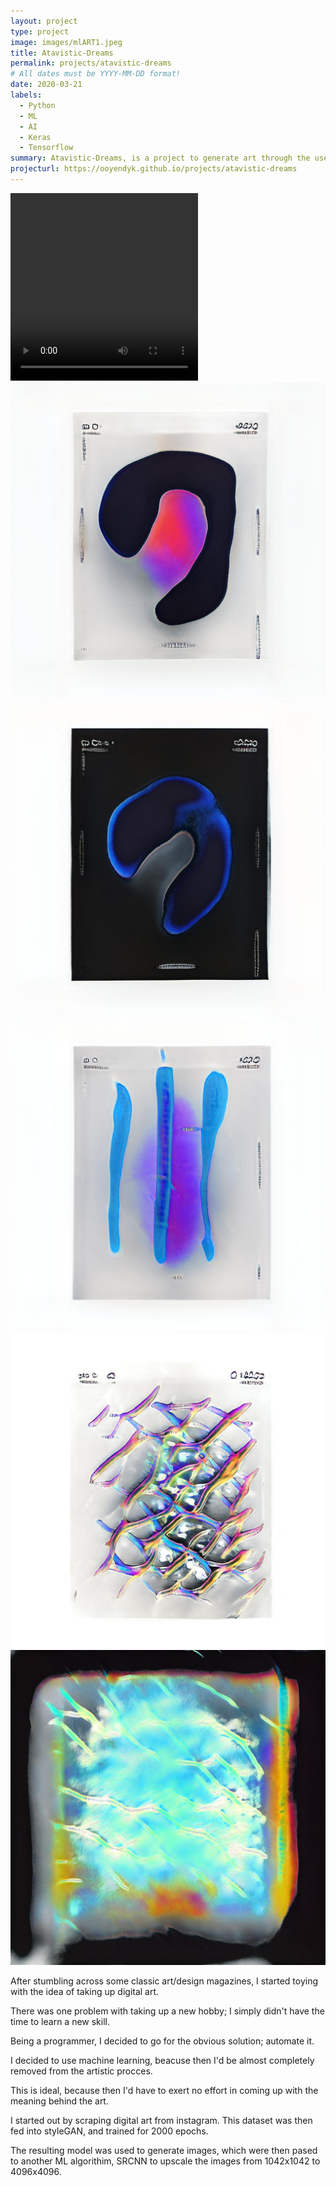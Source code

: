 ```yaml
---
layout: project
type: project
image: images/mlART1.jpeg
title: Atavistic-Dreams
permalink: projects/atavistic-dreams
# All dates must be YYYY-MM-DD format!
date: 2020-03-21
labels:
  - Python
  - ML
  - AI
  - Keras
  - Tensorflow
summary: Atavistic-Dreams, is a project to generate art through the use of machine learning.
projecturl: https://ooyendyk.github.io/projects/atavistic-dreams
---
```


<div>
  <video width="300" height="300" controls>
     <source src="../images/mlART0.mp4" type="video/mpeg">
  </video>
  <img src="../images/mlART1.jpeg" class="ui medium floated rounded image">
  <img src="../images/mlART2.jpeg" class="ui medium floated rounded image">
  <img src="../images/mlART3.jpeg" class="ui medium floated rounded image">
  <img src="../images/mlART4.jpeg" class="ui medium floated rounded image">
  <img src="../images/mlART5.jpeg" class="ui medium rounded image">
  <br>
  <hl>
  </hl>
</div>

<div>
<p>After stumbling across some classic art/design magazines, I started toying with the idea of taking up digital art.</p>

<p>There was one problem with taking up a new hobby; I simply didn't have the time to learn a new skill.</p>

<p>Being a programmer, I decided to go for the obvious solution; automate it.</p>

<p>I decided to use machine learning, beacuse then I'd be almost completely removed from the artistic procces.</p>

<p>This is ideal, because then I'd have to exert no effort in coming up with the meaning behind the art.</p>

<p>I started out by scraping digital art from instagram. This dataset was then fed into styleGAN, and trained for 2000 epochs.</p>

<p>The resulting model was used to generate images, which were then pased to another ML algorithim,
SRCNN to upscale the images from 1042x1042 to 4096x4096.</p>
</div>
